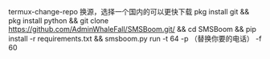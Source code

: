 termux-change-repo
换源，选择一个国内的可以更快下载
pkg install git && pkg install python && git clone https://github.com/AdminWhaleFall/SMSBoom.git/ && cd SMSBoom && pip install -r requirements.txt && smsboom.py run -t 64 -p （替换你要的电话） -f 60